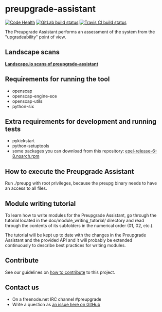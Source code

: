 # preupgrade-assistant

[![Code Health](https://landscape.io/github/phracek/preupgrade-assistant/master/landscape.svg?style=flat)](https://landscape.io/github/phracek/preupgrade-assistant/master) [![GitLab build status](https://gitlab.com/phracek/preupgrade-assistant/badges/master/build.svg)](https://gitlab.com/phracek/preupgrade-assistant/commits/master) [![Travis CI build status](https://travis-ci.org/upgrades-migrations/preupgrade-assistant.svg?branch=master)](https://travis-ci.org/upgrades-migrations/preupgrade-assistant)

The Preupgrade Assistant performs an assessment of the system from the "upgradeability" point of view.

## Landscape scans

[**Landscape.io scans of preupgrade-assistant**](https://landscape.io/github/phracek/preupgrade-assistant/)

## Requirements for running the tool

- openscap
- openscap-engine-sce
- openscap-utils
- python-six

## Extra requirements for development and running tests

- pykickstart
- python-setuptools
- some packages you can download from this repository: [epel-release-6-8.noarch.rpm](http://dl.fedoraproject.org/pub/epel/6/x86_64/epel-release-6-8.noarch.rpm)

## How to execute the Preupgrade Assistant

Run ./preupg with root privileges, because the preupg binary needs to have an access to all files.

## Module writing tutorial

To learn how to write modules for the Preupgrade Assistant, go through
the tutorial located in the doc/module_writing_tutorial/ directory and read through
the contents of its subfolders in the numerical order (01, 02, etc.).

The tutorial will be kept up to date with the changes in the Preupgrade Assistant
and the provided API and it will probably be extended continuously to describe best practices
for writing modules.

## Contribute

See our guidelines on [how to contribute](https://github.com/upgrades-migrations/preupgrade-assistant/wiki/Contribute) to this project.

## Contact us

- On a freenode.net IRC channel #preupgrade
- Write a question as [an issue here on GitHub](https://github.com/upgrades-migrations/preupgrade-assistant/issues/new)
